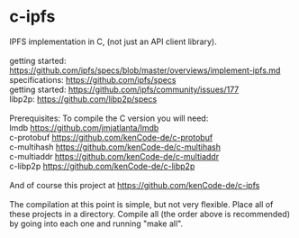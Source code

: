 # c-ipfs
IPFS implementation in C, (not just an API client library).<br>
<br>
getting started: https://github.com/ipfs/specs/blob/master/overviews/implement-ipfs.md <br>
specifications: https://github.com/ipfs/specs <br>
getting started: https://github.com/ipfs/community/issues/177 <br> 
libp2p: https://github.com/libp2p/specs <br>
<br>
Prerequisites: To compile the C version you will need:<br>
lmdb https://github.com/jmjatlanta/lmdb<br>
c-protobuf https://github.com/kenCode-de/c-protobuf<br>
c-multihash https://github.com/kenCode-de/c-multihash<br>
c-multiaddr https://github.com/kenCode-de/c-multiaddr<br>
c-libp2p https://github.com/kenCode-de/c-libp2p<br>
<br>
And of course this project at https://github.com/kenCode-de/c-ipfs<br>
<br>
The compilation at this point is simple, but not very flexible. Place all of these projects in a directory. Compile all (the order above is recommended) by going into each one and running "make all".
